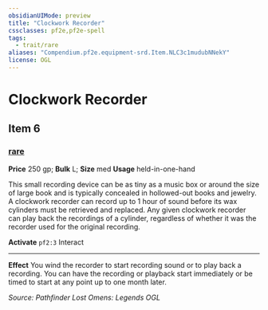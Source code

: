 ```yaml
---
obsidianUIMode: preview
title: "Clockwork Recorder"
cssclasses: pf2e,pf2e-spell
tags:
  - trait/rare
aliases: "Compendium.pf2e.equipment-srd.Item.NLC3c1mudubNNekY"
license: OGL
---
```

# Clockwork Recorder
## Item 6
### [rare](rare.md "Rare Rarity Trait")


**Price** 250 gp; 
**Bulk** L; **Size** med
**Usage** held-in-one-hand

This small recording device can be as tiny as a music box or around the size of large book and is typically concealed in hollowed-out books and jewelry. A clockwork recorder can record up to 1 hour of sound before its wax cylinders must be retrieved and replaced. Any given clockwork recorder can play back the recordings of a cylinder, regardless of whether it was the recorder used for the original recording.

**Activate** `pf2:3` Interact

* * *

**Effect** You wind the recorder to start recording sound or to play back a recording. You can have the recording or playback start immediately or be timed to start at any point up to one month later.

*Source: Pathfinder Lost Omens: Legends*
*OGL*